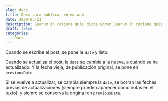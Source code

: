 ```yaml
---
slug: docs
title: Docs para publicar en mi web
date: 2020-03-21
description: Eearum in ratione quis dicta Lorem Eearum in ratione quis dicta Lorem Eearum in ratione quis dicta Lorem Eearum in ratione quis dicta Lorem Eearum in ratione quis dicta Lorem Eearum in ratione quis dicta Lorem
draft: false
categories:
  - Docs
---
```


Cuando se escribe el post, se pone la `date` y listo.

Cuando se actualiza el post, la `date` se cambia a la nueva, a cuándo se ha actualizado. Y la fecha vieja, de publicación original, se pone en `previousDate`.

Si se vuelve a actualizar, se cambia siempre la `date`, se borran las fechas previas de actualizaciones (siempre pueden aparecer como notas en el texto), y siemre se conserva la original en `previousDate`.
